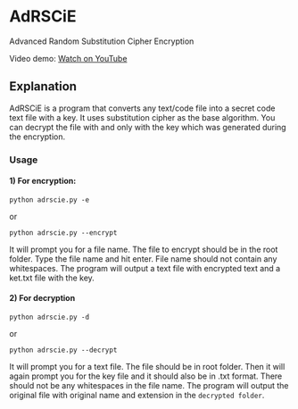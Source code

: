 # AdRSCiE
Advanced Random Substitution Cipher Encryption

Video demo: [Watch on YouTube](https://youtu.be/K14FsJDuOeQ)

## Explanation
AdRSCiE is a program that converts any text/code file into a secret code text file with a key. It uses substitution cipher as the base algorithm. You can decrypt the file with and only with the key which was generated during the encryption.

### Usage

#### 1) For encryption:
```
python adrscie.py -e
```
or
```
python adrscie.py --encrypt
```
It will prompt you for a file name. The file to encrypt should be in the root folder. Type the file name and hit enter. File name should not contain any whitespaces. The program will output a text file with encrypted text and a ket.txt file with the key.

#### 2) For decryption
```
python adrscie.py -d
```
or
```
python adrscie.py --decrypt
```
It will prompt you for a text file. The file should be in root folder. Then it will again prompt you for the key file and it should also be in .txt format. There should not be any whitespaces in the file name. The program will output the original file with original name and extension in the `decrypted folder`.
